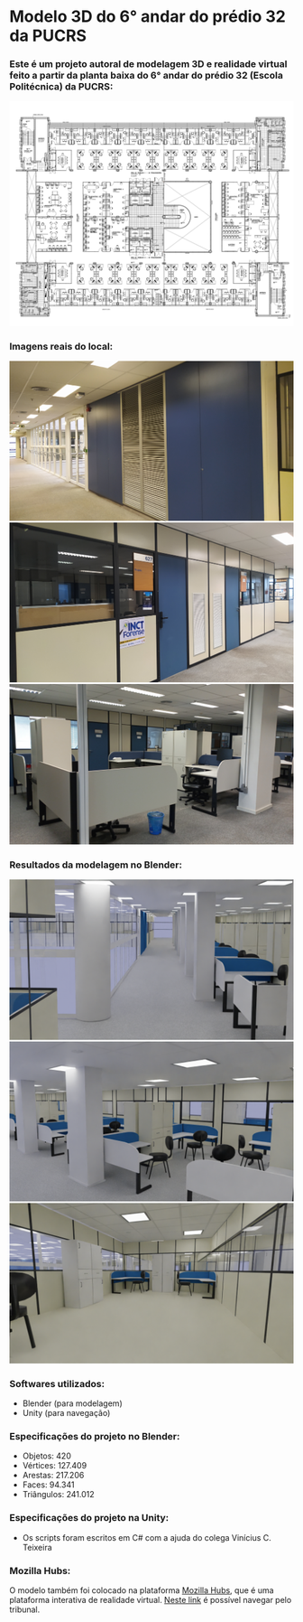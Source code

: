 # Modelo 3D do 6° andar do prédio 32 da PUCRS

<h3>Este é um projeto autoral de modelagem 3D e realidade virtual feito a partir da planta baixa do 6° andar do prédio 32 (Escola Politécnica) da PUCRS:</h3>

![My Image](Imagens/planta.jpg)

<h3>Imagens reais do local:</h3>

![My Image](Imagens/fotoReal.jpg)
![My Image](Imagens/fotoReal2.jpg)
![My Image](Imagens/fotoReal3.jpg)

<h3>Resultados da modelagem no Blender:</h3>

![My Image](Imagens/sextoRenderizado.png)
![My Image](Imagens/sextoRenderizado1.png)
![My Image](Imagens/sextoRenderizado2.png)

<h3>Softwares utilizados:</h3>

- Blender (para modelagem)
- Unity (para navegação)

<h3>Especificações do projeto no Blender:</h3>

- Objetos: 420
- Vértices: 127.409
- Arestas: 217.206
- Faces: 94.341
- Triângulos: 241.012

<h3>Especificações do projeto na Unity:</h3>

- Os scripts foram escritos em C# com a ajuda do colega Vinícius C. Teixeira

<h3>Mozilla Hubs:</h3>
O modelo também foi colocado na plataforma <a href="https://hubs.mozilla.com/">Mozilla Hubs</a>, que é uma plataforma interativa de realidade virtual.
<a href="https://f0fbb746b5.us1.myhubs.net/link/cS9YTNT">Neste link</a> é possível navegar pelo tribunal.
